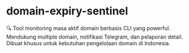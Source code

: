 # domain-expiry-sentinel
🔍 Tool monitoring masa aktif domain berbasis CLI yang powerful. Mendukung multiple domain, notifikasi Telegram, dan pelaporan detail. Dibuat khusus untuk kebutuhan pengelolaan domain di Indonesia.

